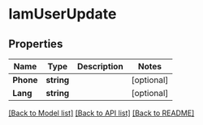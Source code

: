 # IamUserUpdate

## Properties

Name | Type | Description | Notes
------------ | ------------- | ------------- | -------------
**Phone** | **string** |  | [optional] 
**Lang** | **string** |  | [optional] 

[[Back to Model list]](../README.md#documentation-for-models) [[Back to API list]](../README.md#documentation-for-api-endpoints) [[Back to README]](../README.md)


